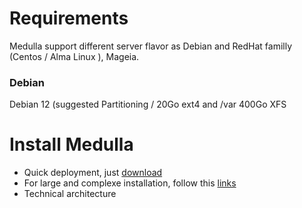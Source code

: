 # Requirements

Medulla support different server flavor as Debian and RedHat familly (Centos / Alma Linux ), Mageia.

### Debian

Debian 12 (suggested Partitioning / 20Go ext4 and /var 400Go XFS

# Install Medulla
- Quick deployment, just [download](https://medulla-tech.io/telecharger-medulla/)
- For large and complexe installation, follow this [links](ansible#readme)
- Technical architecture 

